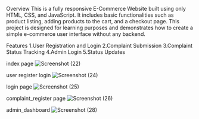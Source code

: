 Overview
This is a fully responsive E-Commerce Website built using only HTML, CSS, and JavaScript. It includes basic functionalities such as product listing, adding products to the cart, and a checkout page. This project is designed for learning purposes and demonstrates how to create a simple e-commerce user interface without any backend.

Features
1.User Registration and Login
2.Complaint Submission
3.Complaint Status Tracking
4.Admin Login
5.Status Updates

index page
![Screenshot (22)](https://github.com/user-attachments/assets/dd8a9f17-df82-44ed-a4d5-a99ec0b2560a)

user register login
![Screenshot (24)](https://github.com/user-attachments/assets/df840760-726a-4d8f-ac31-935865eea110)

login page
![Screenshot (25)](https://github.com/user-attachments/assets/e8b1ab9d-3d70-4eff-a2eb-0d69f1ec8420)

complaint_register page
![Screenshot (26)](https://github.com/user-attachments/assets/94a606de-f8c6-4fc7-a87b-e2079601b86b)

admin_dashboard
![Screenshot (28)](https://github.com/user-attachments/assets/9b98e97e-d7ac-4e4c-9df3-a72bf39997cf)




